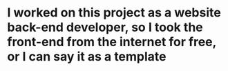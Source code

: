 # I worked on this project as a website back-end developer, so I took the front-end from the internet for free, or I can say it as a template
